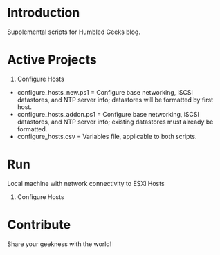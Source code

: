 # Introduction 
Supplemental scripts for Humbled Geeks blog.

# Active Projects
1.	Configure Hosts
- configure_hosts_new.ps1 = Configure base networking, iSCSI datastores, and NTP server info; datastores will be formatted by first host.
- configure_hosts_addon.ps1 = Configure base networking, iSCSI datastores, and NTP server info; existing datastores must already be formatted.
- configure_hosts.csv = Variables file, applicable to both scripts.

# Run
Local machine with network connectivity to ESXi Hosts
1. Configure Hosts

# Contribute
Share your geekness with the world!
